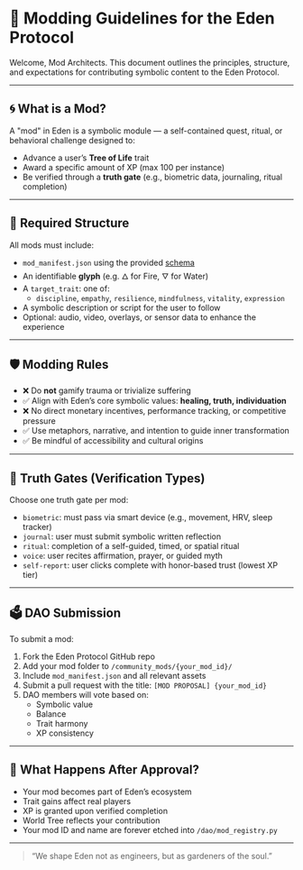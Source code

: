 # 🧘 Modding Guidelines for the Eden Protocol

Welcome, Mod Architects. This document outlines the principles, structure, and expectations for contributing symbolic content to the Eden Protocol.

---

## 🌀 What is a Mod?
A "mod" in Eden is a symbolic module — a self-contained quest, ritual, or behavioral challenge designed to:
- Advance a user’s **Tree of Life** trait
- Award a specific amount of XP (max 100 per instance)
- Be verified through a **truth gate** (e.g., biometric data, journaling, ritual completion)

---

## 🧱 Required Structure
All mods must include:

- `mod_manifest.json` using the provided [schema](../../schemas/mod_manifest.schema.json)
- An identifiable **glyph** (e.g. 🜂 for Fire, 🜄 for Water)
- A `target_trait`: one of:
  - `discipline`, `empathy`, `resilience`, `mindfulness`, `vitality`, `expression`
- A symbolic description or script for the user to follow
- Optional: audio, video, overlays, or sensor data to enhance the experience

---

## 🛡️ Modding Rules
- ❌ Do **not** gamify trauma or trivialize suffering
- ✅ Align with Eden’s core symbolic values: **healing, truth, individuation**
- ❌ No direct monetary incentives, performance tracking, or competitive pressure
- ✅ Use metaphors, narrative, and intention to guide inner transformation
- ✅ Be mindful of accessibility and cultural origins

---

## 🔐 Truth Gates (Verification Types)
Choose one truth gate per mod:

- `biometric`: must pass via smart device (e.g., movement, HRV, sleep tracker)
- `journal`: user must submit symbolic written reflection
- `ritual`: completion of a self-guided, timed, or spatial ritual
- `voice`: user recites affirmation, prayer, or guided myth
- `self-report`: user clicks complete with honor-based trust (lowest XP tier)

---

## 🗳️ DAO Submission
To submit a mod:
1. Fork the Eden Protocol GitHub repo
2. Add your mod folder to `/community_mods/{your_mod_id}/`
3. Include `mod_manifest.json` and all relevant assets
4. Submit a pull request with the title: `[MOD PROPOSAL] {your_mod_id}`
5. DAO members will vote based on:
   - Symbolic value
   - Balance
   - Trait harmony
   - XP consistency

---

## 🌱 What Happens After Approval?
- Your mod becomes part of Eden’s ecosystem
- Trait gains affect real players
- XP is granted upon verified completion
- World Tree reflects your contribution
- Your mod ID and name are forever etched into `/dao/mod_registry.py`

---

> “We shape Eden not as engineers, but as gardeners of the soul.”
